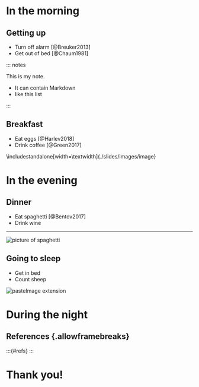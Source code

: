 # In the morning

## Getting up

- Turn off alarm [@Breuker2013]
- Get out of bed [@Chaum1981]

::: notes

This is my note.

- It can contain Markdown
- like this list

:::

## Breakfast

- Eat eggs [@Harlev2018]
- Drink coffee [@Green2017]

\includestandalone[width=\textwidth]{./slides/images/image}

# In the evening

## Dinner

- Eat spaghetti [@Bentov2017]
- Drink wine

------------------

![picture of spaghetti](./slides/images/spaghetti.jpg)

## Going to sleep

- Get in bed
- Count sheep

![pasteImage extension](slides/images/pasteimage.png)

# During the night

## References {.allowframebreaks}

:::{#refs}
:::

# Thank you!
